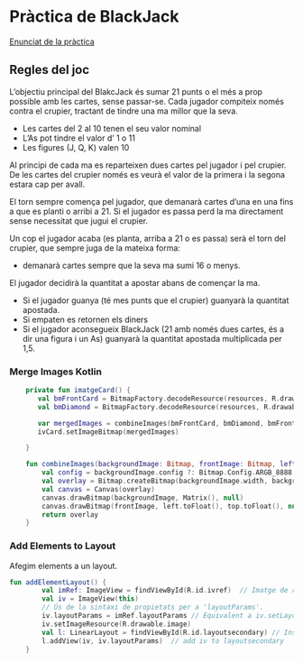 # Pràctica de BlackJack

[Enunciat de la pràctica](BlackJackFase1y2.odt)

## Regles del joc

L’objectiu principal del BlakcJack és sumar 21 punts o el més a prop possible amb les cartes, sense passar-se. Cada jugador compiteix només contra el crupier, tractant de tindre una ma millor que la seva.
- Les cartes del 2 al 10 tenen el seu valor nominal
- L’As pot tindre el valor d’ 1 o 11
- Les figures (J, Q, K) valen 10

Al principi de cada ma es reparteixen dues cartes pel jugador i pel crupier. De les cartes del crupier només es veurà el valor de la primera i la segona estara cap per avall.

El torn sempre comença pel jugador, que demanarà cartes d’una en una  fins a que es planti o arribi a 21. Si el jugador es passa perd la ma directament sense necessitat que jugui el crupier.

Un cop el jugador acaba (es planta, arriba a 21 o es passa) serà el torn del crupier, que sempre juga de la mateixa forma:
- demanarà cartes sempre que la seva ma sumi 16 o menys.
 
El jugador decidirà la quantitat a apostar abans de començar la ma.
- Si el jugador guanya (té mes punts que el crupier) guanyarà la quantitat apostada.
- Si empaten es retornen els diners
- Si el jugador aconsegueix BlackJack (21 amb només dues cartes, és a dir una figura i un As) guanyarà la quantitat apostada multiplicada per 1,5.



### Merge Images Kotlin

```kotlin
    private fun imatgeCard() {
       val bmFrontCard = BitmapFactory.decodeResource(resources, R.drawable.front)
       val bmDiamond = BitmapFactory.decodeResource(resources, R.drawable.spades)

       var mergedImages = combineImages(bmFrontCard, bmDiamond, bmFrontCard.width / 4, bmFrontCard.height / 2 - 250)
       ivCard.setImageBitmap(mergedImages)

    }

    fun combineImages(backgroundImage: Bitmap, frontImage: Bitmap, left: Int, top: Int): Bitmap {
        val config = backgroundImage.config ?: Bitmap.Config.ARGB_8888 // Provide a default
        val overlay = Bitmap.createBitmap(backgroundImage.width, backgroundImage.height, config)
        val canvas = Canvas(overlay)
        canvas.drawBitmap(backgroundImage, Matrix(), null)
        canvas.drawBitmap(frontImage, left.toFloat(), top.toFloat(), null)
        return overlay
    }
```

### Add Elements to Layout

Afegim elements a un layout.

```kotlin
fun addElementLayout() {
        val imRef: ImageView = findViewById(R.id.ivref)  // Imatge de referència per agafar els paràmetres
        val iv = ImageView(this)
        // Ús de la sintaxi de propietats per a 'layoutParams'.
        iv.layoutParams = imRef.layoutParams // Equivalent a iv.setLayoutParams(imCard.getLayoutParams())
        iv.setImageResource(R.drawable.image)
        val l: LinearLayout = findViewById(R.id.layoutsecondary) // Instanciem el layout on volem afegir la imatge o element
        l.addView(iv, iv.layoutParams)  // add iv to layoutsecondary
    }
```